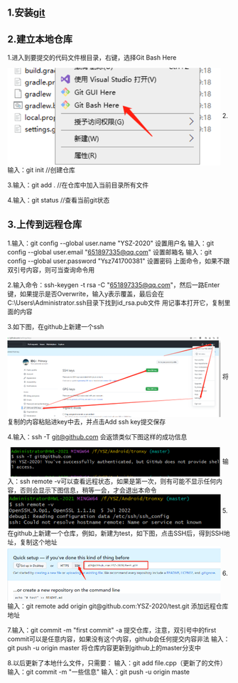 ## 1.安装[git](https://git-scm.com/downloads/)
## 2.建立本地仓库
  1.进入到要提交的代码文件根目录，右键，选择Git Bash Here
  
  <img align="center" width=480 src="pics/pic1.png" />
  2.输入：git init //创建仓库
  
  3.输入：git add . //在仓库中加入当前目录所有文件
  
  4.输入：git status //查看当前git状态

## 3.上传到远程仓库
  1.输入：git config --global user.name "YSZ-2020" 设置用户名
    输入：git config --global user.email "651897335@qq.com" 设置邮箱名
    输入：git config --global user.password "Ysz741700381" 设置密码
    上面命令，如果不跟双引号内容，则可当查询命令用
    
  2.输入命令：ssh-keygen -t rsa -C "651897335@qq.com"，然后一路Enter键，如果提示是否Overwrite，输入y表示覆盖，最后会在C:\Users\Administrator\.ssh目录下找到id_rsa.pub文件
    用记事本打开它，复制里面的内容
  
  3.如下图，在github上新建一个ssh
    
  <img align="center" width=480 src="pics/pic2.png" />
    将复制的内容粘贴进key中去，并点击Add ssh key提交保存
  
  4.输入：ssh -T git@github.com 会返馈类似下图这样的成功信息
    
  <img align="center" width=480 src="pics/pic3.png" />
    输入：ssh remote -v可以查看远程状态，如果是第一次，则有可能不显示任何内容，否则会显示下图信息，稍等一会，才会退出本命令
    
  <img align="center" width=480 src="pics/pic4.png" />
  5.在github上新建一个仓库，例如，新建为test，如下图，点击SSH后，得到SSH地址，复制这个地址
    
  <img align="center" width=480 src="pics/pic5.png" />
  6.输入：git remote add origin git@github.com:YSZ-2020/test.git 添加远程仓库地址
  
  7.输入：git commit -m "first commit" -a 提交仓库，注意，双引号中的first commit可以是任意内容，如果没有这个内容，github会任何提交内容非法
    输入：git push -u origin master 将仓库内容更新到github上的master分支中
    
  8.以后更新了本地什么文件，只需要：
    输入：git add file.cpp（更新了的文件）
    输入：git commit -m "一些信息"
    输入：git push -u origin maste
    
    

